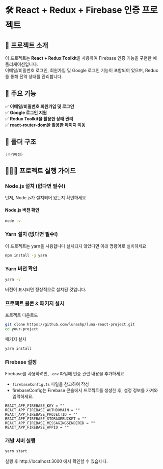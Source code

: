 # 🛠 React + Redux + Firebase 인증 프로젝트

## 📖 프로젝트 소개

이 프로젝트는 **React + Redux Toolkit**을 사용하여 Firebase 인증 기능을 구현한 애플리케이션입니다.  
이메일/비밀번호 로그인, 회원가입 및 Google 로그인 기능이 포함되어 있으며, Redux를 통해 전역 상태를 관리합니다.

## 🚀 주요 기능

✅ **이메일/비밀번호 회원가입 및 로그인**  
✅ **Google 로그인 지원**  
✅ **Redux Toolkit을 활용한 상태 관리**  
✅ **react-router-dom을 활용한 페이지 이동**

## 📂 폴더 구조

```plaintext
(추가예정)
```

## 💁🏻‍♀️ 프로젝트 실행 가이드

### **Node.js 설치 (없다면 필수!)**

먼저, Node.js가 설치되어 있는지 확인하세요

#### **Node.js 버전 확인**

```sh
node -v
```

### **Yarn 설치 (없다면 필수!)**

이 프로젝트는 yarn을 사용합니다
설치되지 않았다면 아래 명령어로 설치하세요

```sh
npm install -g yarn
```

### **Yarn 버전 확인**

```sh
yarn -v
```

버전이 표시되면 정상적으로 설치된 것입니다.

### **프로젝트 클론 & 패키지 설치**

프로젝트 다운로드

```sh
git clone https://github.com/lunashp/luna-react-project.git
cd your-project
```

패키지 설치

```sh
yarn install
```

### **Firebase 설정**

Firebase를 사용하려면, `.env` 파일에 인증 관련 내용을 추가하세요

- `firebaseConfig.ts` 파일을 참고하여 작성
- firebaseConfig는 Firebase 콘솔에서 프로젝트를 생성한 후, 설정 정보를 가져와 입력하세요.

```
REACT_APP_FIREBASE_KEY = ""
REACT_APP_FIREBASE_AUTHDOMAIN = ""
REACT_APP_FIREBASE_PROJECTID = ""
REACT_APP_FIREBASE_STORAGEBUCKET = ""
REACT_APP_FIREBASE_MESSAGINGSENDERID = ""
REACT_APP_FIREBASE_APPID = ""
```

### **개발 서버 실행**

```sh
yarn start
```

실행 후 http://localhost:3000 에서 확인할 수 있습니다.

